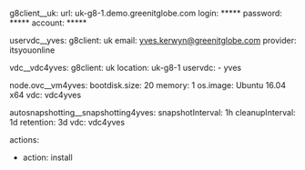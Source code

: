 g8client__uk:
  url: uk-g8-1.demo.greenitglobe.com
  login: *****
  password: *****
  account: *****

uservdc__yves:
  g8client: uk
  email: yves.kerwyn@greenitglobe.com
  provider: itsyouonline

vdc__vdc4yves:
  g8client: uk
  location: uk-g8-1
  uservdc:
    - yves

node.ovc__vm4yves:
  bootdisk.size: 20
  memory: 1
  os.image: Ubuntu 16.04 x64
  vdc: vdc4yves

autosnapshotting__snapshotting4yves:
  snapshotInterval: 1h
  cleanupInterval: 1d
  retention: 3d
  vdc: vdc4yves

actions:
  - action: install
